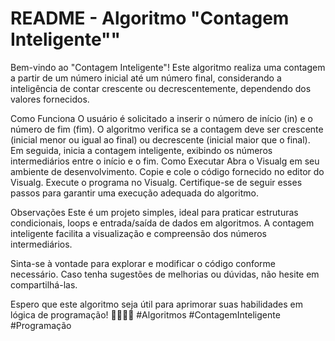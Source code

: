 <h1> README - Algoritmo "Contagem Inteligente"" </h1>
Bem-vindo ao "Contagem Inteligente"! Este algoritmo realiza uma contagem a partir de um número inicial até um número final, considerando a inteligência de contar crescente ou decrescentemente, dependendo dos valores fornecidos.

Como Funciona
O usuário é solicitado a inserir o número de início (in) e o número de fim (fim).
O algoritmo verifica se a contagem deve ser crescente (inicial menor ou igual ao final) ou decrescente (inicial maior que o final).
Em seguida, inicia a contagem inteligente, exibindo os números intermediários entre o início e o fim.
Como Executar
Abra o Visualg em seu ambiente de desenvolvimento.
Copie e cole o código fornecido no editor do Visualg.
Execute o programa no Visualg.
Certifique-se de seguir esses passos para garantir uma execução adequada do algoritmo.

Observações
Este é um projeto simples, ideal para praticar estruturas condicionais, loops e entrada/saída de dados em algoritmos. A contagem inteligente facilita a visualização e compreensão dos números intermediários.

Sinta-se à vontade para explorar e modificar o código conforme necessário. Caso tenha sugestões de melhorias ou dúvidas, não hesite em compartilhá-las.

Espero que este algoritmo seja útil para aprimorar suas habilidades em lógica de programação! 👩‍💻👨‍💻 #Algoritmos #ContagemInteligente #Programação
